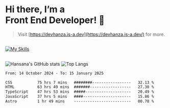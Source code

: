 # Hi there, I’m a<br>Front End Developer! 👋
> Visit [https://devhanza.is-a.dev](https://devhanza.is-a.dev/) for more.

##
[![My Skills](https://skillicons.dev/icons?i=html,css,js,tailwind,sass,bootstrap,ts,angular,nodejs,express,py,wordpress,figma,ps)](https://hansana.is-a.dev)
##
![Hansana's GitHub stats](https://github-readme-stats.vercel.app/api?username=DevHanza\&hide=issues\&show_icons=true&theme=dark)
![Top Langs](https://github-readme-stats.vercel.app/api/top-langs/?username=DevHanza\&layout=compact&theme=dark)

<!--START_SECTION:waka-->

```txt
From: 14 October 2024 - To: 15 January 2025

CSS           75 hrs 7 mins   ########-----------------   32.13 %
HTML          63 hrs 49 mins  #######------------------   27.30 %
TypeScript    47 hrs 53 mins  #####--------------------   20.49 %
JavaScript    37 hrs 5 mins   ####---------------------   15.86 %
Astro         1 hr 49 mins    -------------------------   00.78 %
```

<!--END_SECTION:waka-->

